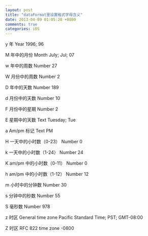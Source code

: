 ```yaml
---
layout: post
title: "dataFormat里设置格式字母含义"
date: 2013-04-09 01:05:28 +0800
comments: true
categories: iOS
---
```


y  年  Year  1996; 96

M  年中的月份  Month  July; Jul; 07

w  年中的周数  Number  27  

W  月份中的周数  Number  2  

D  年中的天数  Number  189  

d  月份中的天数  Number  10  

F  月份中的星期  Number  2  

E  星期中的天数  Text  Tuesday; Tue  

a  Am/pm 标记  Text  PM  

H  一天中的小时数（0-23）  Number  0  

k  一天中的小时数（1-24）  Number  24  

K  am/pm 中的小时数（0-11）  Number  0  

h  am/pm 中的小时数（1-12）  Number  12  

m  小时中的分钟数  Number  30  

s  分钟中的秒数  Number  55  

S  毫秒数  Number  978  

z  时区  General time zone  Pacific Standard Time; PST; GMT-08:00  

Z  时区  RFC 822 time zone  -0800